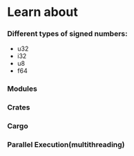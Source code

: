 # Learn about

### Different types of signed numbers:

- u32
- i32
- u8
- f64

### Modules

### Crates

### Cargo

### Parallel Execution(multithreading)